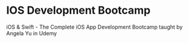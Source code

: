 # IOS Development Bootcamp

iOS & Swift - The Complete iOS App Development Bootcamp taught by Angela Yu in Udemy

